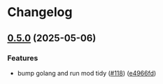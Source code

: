 # Changelog

## [0.5.0](https://github.com/BananaOps/homer-k8s/compare/v0.4.0...v0.5.0) (2025-05-06)


### Features

* bump golang and run mod tidy ([#118](https://github.com/BananaOps/homer-k8s/issues/118)) ([e4966fd](https://github.com/BananaOps/homer-k8s/commit/e4966fdc340bf11cfafe394a5225d2c5c629f0b2))
